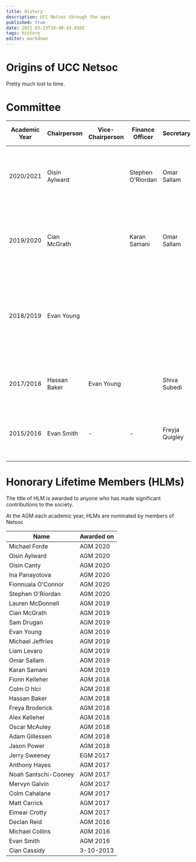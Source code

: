 ```yaml
---
title: History
description: UCC Netsoc through the ages
published: true
date: 2021-03-23T16:40:43.810Z
tags: history
editor: markdown
---
```


# Origins of UCC Netsoc

Pretty much lost to time.

# Committee
[comment]: <> (Copy this table out to https://www.tablesgenerator.com/markdown_tables, parse and repaste it in here)

| Academic Year | Chairperson   | Vice-Chairperson | Finance Officer   | Secretary      | Head SysAdmin        | Events Officer   | Equipment Officer | PROs                            | Esports Coordinator | OCMs                                           | SysAdmins                                                   | First Year Rep  | Ex-Officios  | Communications Officer |
|---------------|---------------|------------------|-------------------|----------------|----------------------|------------------|-------------------|---------------------------------|---------------------|------------------------------------------------|-------------------------------------------------------------|-----------------|--------------|------------------------|
| 2020/2021     | Oisin Aylward |                  | Stephen O'Riordan | Omar Sallam    | Oisin Canty          | Michael Forde    | Luc Fitzgerald    | Nathan Carey, Warren Daly       |       Hugo Blair    | Aleksei Ivanov, Raymond Reynolds, Aidan Molloy | James Cotter, Arthan Jansen, Eric Moynihan, Thomas Galligan | Jessica O'Leary | Cian McGrath |                        |
| 2019/2020     | Cian McGrath  |                  | Karan Samani      | Omar Sallam    | Noah Santschi-Cooney | Michael Jeffries | Luc Fitzgerald    |       Ina Panayotova, Lauren McDonnel          |     Ciara Hicks (Chicks)       |   Eric Moynihan, James Cotter | Colm Ó hIcí, Oisin Aylward, Michael Forde, Oisin Canty, Thomas Galligan   |  Aidan Molloy   |              |                        |
| 2018/2019     |   Evan Young       |                  |                   |               |         Colm Ó hIcí             |                  |                   |                                 |                     |                                                |      Noah Santschi-Cooney, Oisin Canty, Oisín Aylward, Michael Forde, Fionn Kelleher  |                 |              |                        |
| 2017/2018     | Hassan Baker  | Evan Young       |                   | Shiva Subedi   | Adam Gillessen       | Jason Power      | Alex Kelleher     | Oscar McCauly, Adam Greaney     | -                   | Karan Samani, Sam Drugan, Douglas Lordan       | Freya Broderick, Colm Ó'hIcí, Noah Santschi-Cooney         | Fionn Kelleher  |              |                        |
| 2015/2016     | Evan Smith    | -                | -                 | Freyja Quigley | Joe McEvoy           | Michael Collins  | Declan Reid       | Mervyn Galvin, Daniel Heffernan | -                   | Anthony Hayes, Denise Crowley, Eimear Crotty   | -                                                           | Rob Power       | -            | Matt Carrick           |
|               |               |                  |                   |                |                      |                  |                   |                                 |                     |                                                |                                                             |                 |              |                        |
|               |               |                  |                   |                |                      |                  |                   |                                 |                     |                                                |                                                             |                 |              |                        |


# Honorary Lifetime Members (HLMs)
The title of HLM is awarded to anyone who has made significant contributions to the society.

At the AGM each academic year, HLMs are nominated by members of Netsoc

| Name                 | Awarded on |
|----------------------|------------|
| Michael Forde        | AGM 2020   |
| Oisin Aylward        | AGM 2020   |
| Oisin Canty          | AGM 2020   |
| Ina Panayotova       | AGM 2020   |
| Fionnuala O'Connor   | AGM 2020   |
| Stephen O'Riordan    | AGM 2020   |
| Lauren McDonnell     | AGM 2019   |
| Cian McGrath         | AGM 2019   |
| Sam Drugan           | AGM 2019   |
| Evan Young           | AGM 2019   |
| Michael Jeffries     | AGM 2019   |
| Liam Levaro          | AGM 2019   |
| Omar Sallam          | AGM 2019   |
| Karan Samani         | AGM 2019   |
| Fionn Kelleher       | AGM 2018   |
| Colm O hIci          | AGM 2018   |
| Hassan Baker         | AGM 2018   |
| Freya Broderick      | AGM 2018   |
| Alex Kelleher        | AGM 2018   |
| Oscar McAuley        | AGM 2018   |
| Adam Gillessen       | AGM 2018   |
| Jason Power          | AGM 2018   |
| Jerry Sweeney        | EGM 2017   |
| Anthony Hayes        | AGM 2017   |
| Noah Santschi-Cooney | AGM 2017   |
| Mervyn Galvin        | AGM 2017   |
| Colm Cahalane        | AGM 2017   |
| Matt Carrick         | AGM 2017   |
| Eimear Crotty        | AGM 2017   |
| Declan Reid          | AGM 2016   |
| Michael Collins      | AGM 2016   |
| Evan Smith           | AGM 2016   |
| Cian Cassidy         | 3-10-2013  |